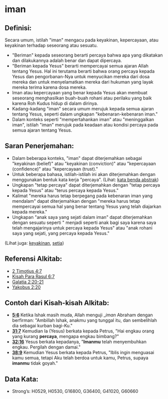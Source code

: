 # iman

## Definisi:

Secara umum, istilah "iman" mengacu pada keyakinan, kepercayaan, atau keyakinan terhadap seseorang atau sesuatu.

*   "Beriman" kepada seseorang berarti percaya bahwa apa yang dikatakan dan dilakukannya adalah benar dan dapat dipercaya.
*   "Beriman kepada Yesus" berarti mempercayai semua ajaran Allah tentang Yesus. Hal ini terutama berarti bahwa orang percaya kepada Yesus dan pengorbanan-Nya untuk menyucikan mereka dari dosa mereka dan untuk menyelamatkan mereka dari hukuman yang layak mereka terima karena dosa mereka.
*   Iman atau kepercayaan yang benar kepada Yesus akan membuat seseorang menghasilkan buah-buah rohani atau perilaku yang baik karena Roh Kudus hidup di dalam dirinya.
*   Kadang-kadang "iman" secara umum merujuk kepada semua ajaran tentang Yesus, seperti dalam ungkapan "kebenaran-kebenaran iman."
*   Dalam konteks seperti "mempertahankan iman" atau "meninggalkan iman", istilah "iman" merujuk pada keadaan atau kondisi percaya pada semua ajaran tentang Yesus.

## Saran Penerjemahan:

*   Dalam beberapa konteks, "iman" dapat diterjemahkan sebagai "keyakinan (belief)" atau "keyakinan (conviction)" atau "kepercayaan (confidence)" atau "kepercayaan (trust)."
*   Untuk beberapa bahasa, istilah-istilah ini akan diterjemahkan dengan menggunakan bentuk kata kerja "percaya". (Lihat: [kata benda abstrak](rc://en/ta/man/translate/figs-abstractnouns))
*   Ungkapan "tetap percaya" dapat diterjemahkan dengan "tetap percaya kepada Yesus" atau "terus percaya kepada Yesus."
*   Kalimat "mereka harus tetap berpegang pada kebenaran iman yang mendalam" dapat diterjemahkan dengan "mereka harus tetap mempercayai semua hal yang benar tentang Yesus yang telah diajarkan kepada mereka."
*   Ungkapan "anak saya yang sejati dalam iman" dapat diterjemahkan dengan sesuatu seperti " menjadi seperti anak bagi saya karena saya telah mengajarinya untuk percaya kepada Yesus" atau "anak rohani saya yang sejati, yang percaya kepada Yesus."

(Lihat juga: [keyakinan](../kt/believe.md), [setia](../kt/faithful.md))

## Referensi Alkitab:

*   [2 Timotius 4:7](rc://en/tn/help/2ti/04/07)
*   [Kisah Para Rasul 6:7](rc://en/tn/help/act/06/7)
*   [Galatia 2:20-21](rc://en/tn/help/gal/02/20)
*   [Yakobus 2:20](rc://en/tn/help/jas/02/20)

## Contoh dari Kisah-kisah Alkitab:

*   **[5:6](rc://en/tn/help/obs/05/06)** Ketika Ishak masih muda, Allah menguji \_*iman* Abraham dengan berfirman: "Ambillah Ishak, anakmu yang tunggal itu, dan sembelihlah dia sebagai kurban bagi-Ku."
*   **[31:7](rc://en/tn/help/obs/31/07)** Kemudian Ia (Yesus) berkata kepada Petrus, "Hai engkau orang yang kurang **percaya**, mengapa engkau bimbang?"
*   **[32:16](rc://en/tn/help/obs/32/16)** Yesus berkata kepadanya, "**Imanmu** telah menyembuhkan engkau. Pergilah dengan damai."
*   **[38:9](rc://en/tn/help/obs/38/09)** Kemudian Yesus berkata kepada Petrus, "Iblis ingin menguasai kamu semua, tetapi Aku telah berdoa untuk kamu, Petrus, supaya **imanmu** tidak goyah."

## Data Kata:

*   Strong’s: H0529, H0530, G16800, G36400, G41020, G60660